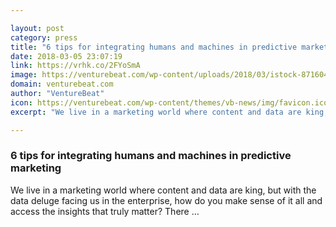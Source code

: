 ```yaml
---

layout: post
category: press
title: "6 tips for integrating humans and machines in predictive marketing"
date: 2018-03-05 23:07:19
link: https://vrhk.co/2FYoSmA
image: https://venturebeat.com/wp-content/uploads/2018/03/istock-871604650-e1520272953569.jpg?fit=1200%2C737&strip=all
domain: venturebeat.com
author: "VentureBeat"
icon: https://venturebeat.com/wp-content/themes/vb-news/img/favicon.ico
excerpt: "We live in a marketing world where content and data are king, but with the data deluge facing us in the enterprise, how do you make sense of it all and access the insights that truly matter? There …"

---
```


### 6 tips for integrating humans and machines in predictive marketing

We live in a marketing world where content and data are king, but with the data deluge facing us in the enterprise, how do you make sense of it all and access the insights that truly matter? There …